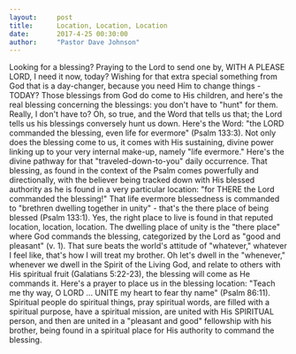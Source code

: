 ```yaml
---
layout:     post
title:      Location, Location, Location
date:       2017-4-25 00:30:00
author:     "Pastor Dave Johnson"
---
```


Looking for a blessing? Praying to the Lord to send one by, WITH A PLEASE LORD, I need it now, today?  Wishing for that extra special something from God that is a day-changer, because you need Him to change things - TODAY?  Those blessings from God do come to His children, and here's the real blessing concerning the blessings: you don't have to "hunt" for them.  Really, I don't have to?  Oh, so true, and the Word that tells us that; the Lord tells us his blessings conversely hunt us down.  Here's the Word: "the LORD commanded the blessing, even life for evermore" (Psalm 133:3).  Not only does the blessing come to us, it comes with His sustaining, divine power linking up to your very internal make-up, namely "life evermore."  Here's the divine pathway for that "traveled-down-to-you" daily occurrence.   That blessing, as found in the context of the Psalm comes powerfully and directionally, with the believer being tracked down with His  blessed authority as he is found in a very particular location: "for THERE the Lord commanded the blessing!"  That life evermore blessedness is commanded to "brethren dwelling together in unity" - that's the there place of being blessed (Psalm 133:1).  Yes, the right place to live is found in that reputed location, location, location.  The dwelling place of unity is the "there place" where God commands the blessing, categorized by the Lord as "good and pleasant" (v. 1).  That sure beats the world's attitude of "whatever," whatever I feel like, that's how I will treat my brother.  Oh let's dwell in the "whenever," whenever we dwell in the Spirit of the Living God, and relate to others with His spiritual fruit (Galatians 5:22-23), the blessing will come as He commands it.  Here's a prayer to place us in the blessing location: "Teach me thy way, O LORD ... UNITE my heart to fear thy name" (Psalm 86:11). Spiritual people do spiritual things, pray spiritual words, are filled with a spiritual purpose, have a spiritual mission, are united with His SPIRITUAL person, and  then are united in a "pleasant and good" fellowship with his brother, being found in a spiritual place for His authority to command the blessing.

